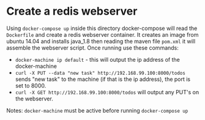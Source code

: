 # Create a redis webserver

Using `docker-compose up` inside this directory docker-compose will read the `Dockerfile` and create a redis webserver container.
It creates an image from ubuntu 14.04 and installs java_1.8 then reading the maven file `pom.xml` it will assemble the webserver script.
Once running use these commands:
* `docker-machine ip default` - this will output the ip address of the docker-machine
* `curl -X PUT --data "new task" http://192.168.99.100:8000/todos` sends "new task" to the machine (if that is the ip address), the port is set to 8000.
* `curl -X GET http://192.168.99.100:8000/todos` will output any PUT's on the webserver.

Notes: `docker-machine` must be active before running `docker-compose up`
